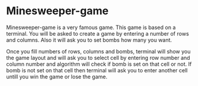 # Minesweeper-game

Minesweeper-game is a very famous game. This game is based on a terminal. You will be asked to create a game by entering a number of rows and columns. Also it will ask you to set bombs how many you want.

Once you fill numbers of rows, columns and bombs, terminal will show you the game layout and will ask you to select cell by entering row number and column number and algorithm will check if bomb is set on that cell or not. If bomb is not set on that cell then terminal will ask you to enter another cell untill you win the game or lose the game.  
